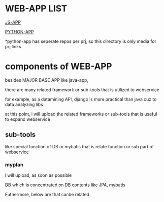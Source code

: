 # WEB-APP LIST

[JS-APP](https://github.com/devsacti/JS-APP)

[PYTHON-APP](https://github.com/devsacti/WEB-APP/tree/main/PYTHON-APP)

*python-app has seperate repos per prj, so this directory is only media for prj links

# components of WEB-APP

besides MAJOR BASE APP like java-app,

there are many related framework or sub-tools that is utilized to webservice

for example, as a datamining API, django is more practical than java cuz to data analyzing libs

at this point, i will upload the related frameworks or sub-tools that is useful to expand webservice


## sub-tools 
like special function of DB or mybatis that is relate function or sub part of webservice

### myplan
i will upload, as soon as possible

DB which is concentrated on DB contents like JPA, mybatis

Futhermore, below are that canbe related
